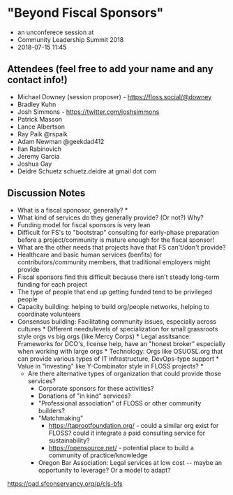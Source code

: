 # "Beyond Fiscal Sponsors"
* an unconferece session at
* Community Leadership Summit 2018
* 2018-07-15 11:45

## Attendees (feel free to add your name and any contact info!) 
* Michael Downey (session proposer) - https://floss.social/@downey
 * Bradley Kuhn
 * Josh Simmons - https://twitter.com/joshsimmons
 * Patrick Masson
 * Lance Albertson
 * Ray Paik @rspaik 
 * Adam Newman  @geekdad412 
 * Ilan Rabinovich
 * Jeremy Garcia
 * Joshua Gay
 * Deidre Schuetz schuetz.deidre at gmail dot com

## Discussion Notes

* What is a fiscal sponosor, generally?
  * 
 * What kind of services do they generally provide? (Or not?) Why?
  * Funding model for fiscal sponsors is very lean
  * Difficult for FS's to "bootstrap" consulting for early-phase preparation before a project/community is mature enough for the fiscal sponsor!
 * What are the other needs that projects have that FS can't/don't provide?
  * Healthcare and basic human services (benfits) for contributors/community members, that traditional employers might provide
   * Fiscal sponsors find this difficult because there isn't steady long-term funding for each project
   * The type of people that end up getting funded tend to be privileged people
 * Capacity building: helping to build org/people networks, helping to coordinate volunteers
 * Consensus building: Facilitating community issues, especially across cultures
		* Different needs/levels of specialization for small grassroots style orgs vs big orgs (like Mercy Corps)
		* Legal assitsance: Frameworks for DCO's, license help, have an "honest broker" especially when working with large orgs
		* Technology: Orgs like OSUOSL.org that can provide various types of IT infrastructure, DevOps-type support
		* Value in "investing" like Y-Combinator style in FLOSS projects?
		* 
	* Are there alternative types of organization that could provide those services?
		* Corporate sponsors for these activities?
		* Donations of "in kind" services? 
		* "Professional association" of FLOSS or other community builders?
		* "Matchmaking"
			* https://taprootfoundation.org/ - could a similar org exist for FLOSS? could it integrate a paid consulting service for sustainability?
			* https://opensource.net/ - potential place to build a community of practice/knowledge
		* Oregon Bar Association: Legal services at low cost -- maybe an opportunity to leverage? Or a model to adapt?

https://pad.sfconservancy.org/p/cls-bfs
